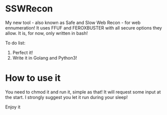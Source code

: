 # SSWRecon

My new tool - also known as Safe and Slow Web Recon - for web ennumeration! It uses FFUF and FEROXBUSTER with all secure options they allow.
It is, for now, only written in bash!

To do list:
1. Perfect it!
2. Write it in Golang and Python3!


# How to use it

You need to chmod it and run it, simple as that!
It will request some input at the start.
I strongly suggest you let it run during your sleep!

Enjoy it
